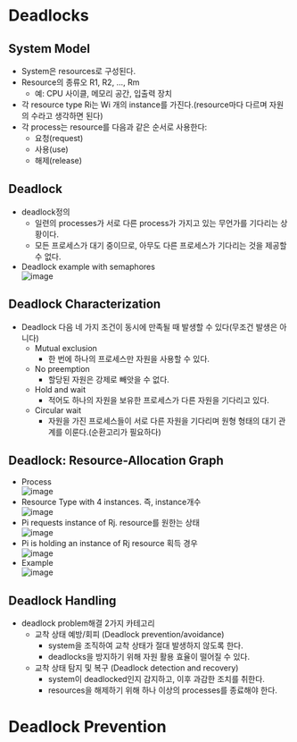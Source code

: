 # Deadlocks
## System Model
- System은 resources로 구성된다.
- Resource의 종류오 R1, R2, …, Rm
  - 예: CPU 사이클, 메모리 공간, 입출력 장치
- 각 resource type  Ri는 Wi 개의 instance를 가진다.(resource마다 다르며 자원의 수라고 생각하면 된다)
- 각 process는 resource를 다음과 같은 순서로 사용한다:
  - 요청(request)
  - 사용(use)
  - 해제(release)
 
## Deadlock
- deadlock정의
  - 일련의 processes가 서로 다른 process가 가지고 있는 무언가를 기다리는 상황이다.
  - 모든 프로세스가 대기 중이므로, 아무도 다른 프로세스가 기다리는 것을 제공할 수 없다.
- Deadlock example with semaphores <br>
![image](https://github.com/user-attachments/assets/da4e0288-6e39-4327-8f65-d36ec46e1998)

## Deadlock Characterization
- Deadlock 다음 네 가지 조건이 동시에 만족될 때 발생할 수 있다(무조건 발생은 아니다)
  - Mutual exclusion
    - 한 번에 하나의 프로세스만 자원을 사용할 수 있다.
  - No preemption
    - 할당된 자원은 강제로 빼앗을 수 없다.
  - Hold and wait
    - 적어도 하나의 자원을 보유한 프로세스가 다른 자원을 기다리고 있다.
  - Circular wait
    - 자원을 가진 프로세스들이 서로 다른 자원을 기다리며 원형 형태의 대기 관계를 이룬다.(순환고리가 필요하다)
   
## Deadlock: Resource-Allocation Graph 
- Process <br>
![image](https://github.com/user-attachments/assets/441addfb-023d-4359-8fd9-5706c1421739)
- Resource Type with 4 instances. 즉, instance개수 <br>
![image](https://github.com/user-attachments/assets/ce2e8d41-8b99-45ed-9311-9c860c95794f)
- Pi requests instance of Rj. resource를 원한는 상태 <br>
![image](https://github.com/user-attachments/assets/76ddf40f-d906-4f8b-ac85-af76a5483c30)
- Pi is holding an instance of Rj resource 획득 경우 <br>
![image](https://github.com/user-attachments/assets/4262a470-fdce-461f-810c-67447998e0f9)
- Example <br>
![image](https://github.com/user-attachments/assets/2c100a1b-8688-4b79-90a8-674556a6cade)

## Deadlock Handling
- deadlock problem해결 2가지 카테고리
  - 교착 상태 예방/회피 (Deadlock prevention/avoidance)
    - system을 조직하여 교착 상태가 절대 발생하지 않도록 한다.
    - deadlocks을 방지하기 위해 자원 활용 효율이 떨어질 수 있다.
  - 교착 상태 탐지 및 복구 (Deadlock detection and recovery)
    - system이 deadlocked인지 감지하고, 이후 과감한 조치를 취한다.
    - resources을 해제하기 위해 하나 이상의 processes를 종료해야 한다.

# Deadlock Prevention
## 
